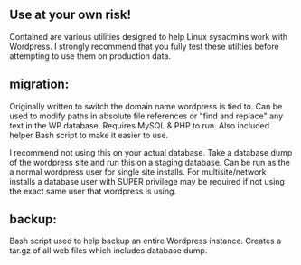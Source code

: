  Use at your own risk!
--------------------------------------------------------------------------------------
Contained are various utilities designed to help Linux sysadmins work with Wordpress.
I strongly recommend that you fully test these utilties before attempting to use them
on production data.

 migration:
-------------------------------------------------------------------------------------
Originally written to switch the domain name wordpress is tied to. Can be used to
modify paths in absolute file references or "find and replace" any text in the WP
database. Requires MySQL & PHP to run. Also included helper Bash script to make it
easier to use.

I recommend not using this on your actual database. Take a database dump of the
wordpress site and run this on a staging database. Can be run as the a normal wordpress
user for single site installs. For multisite/network installs a database user with
SUPER privilege may be required if not using the exact same user that wordpress is
using.

 backup:
-------------------------------------------------------------------------------------
Bash script used to help backup an entire Wordpress instance. Creates a tar.gz of all
web files which includes database dump.

